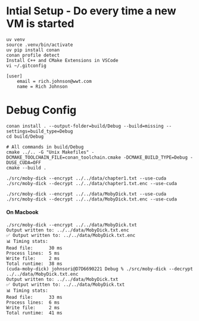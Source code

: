 

# Intial Setup - Do every time a new VM is started

    uv venv
    source .venv/bin/activate
    uv pip install conan
    conan profile detect
    Install C++ and CMake Extensions in VSCode
    vi ~/.gitconfig

    [user]
        email = rich.johnson@wwt.com
        name = Rich Johnson

# Debug Config

    conan install . --output-folder=build/Debug --build=missing --settings=build_type=Debug
    cd build/Debug 
    
    # All commands in build/Debug
    cmake ../.. -G "Unix Makefiles" -DCMAKE_TOOLCHAIN_FILE=conan_toolchain.cmake -DCMAKE_BUILD_TYPE=Debug -DUSE_CUDA=OFF
    cmake --build .

    ./src/moby-dick --encrypt ../../data/chapter1.txt --use-cuda
    ./src/moby-dick --decrypt ../../data/chapter1.txt.enc --use-cuda

    ./src/moby-dick --encrypt ../../data/MobyDick.txt --use-cuda
    ./src/moby-dick --decrypt ../../data/MobyDick.txt.enc --use-cuda

#### On Macbook

    ./src/moby-dick --encrypt ../../data/MobyDick.txt
    Output written to: ../../data/MobyDick.txt.enc
    ✅ Output written to: ../../data/MobyDick.txt.enc
    📊 Timing stats:
    Read file:      30 ms
    Process lines:  5 ms
    Write file:     2 ms
    Total runtime:  38 ms
    (cuda-moby-dick) johnsori@D7D6690221 Debug % ./src/moby-dick --decrypt ../../data/MobyDick.txt.enc
    Output written to: ../../data/MobyDick.txt
    ✅ Output written to: ../../data/MobyDick.txt
    📊 Timing stats:
    Read file:      33 ms
    Process lines:  6 ms
    Write file:     2 ms
    Total runtime:  41 ms